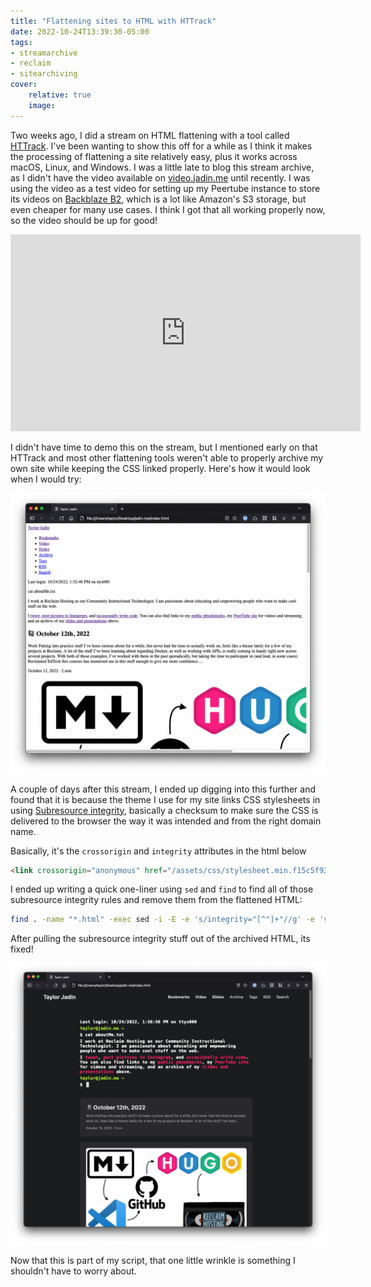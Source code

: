 ```yaml
---
title: "Flattening sites to HTML with HTTrack"
date: 2022-10-24T13:39:30-05:00
tags:
- streamarchive
- reclaim
- sitearchiving
cover:
    relative: true
    image: 
---
```


Two weeks ago, I did a stream on HTML flattening with a tool called [HTTrack](https://www.httrack.com/). I've been wanting to show this off for a while as I think it makes the processing of flattening a site relatively easy, plus it works across macOS, Linux, and Windows. I was a little late to blog this stream archive, as I didn't have the video available on [video.jadin.me](https://video.jadin.me) until recently. I was using the video as a test video for setting up my Peertube instance to store its videos on [Backblaze B2](https://www.backblaze.com/b2/cloud-storage.html), which is a lot like Amazon's S3 storage, but even cheaper for many use cases. I think I got that all working properly now, so the video should be up for good!

<iframe title="Flattening sites to HTML with HTTrack" src="https://video.jadin.me/videos/embed/cd4d150e-ead8-4855-ab9a-698605f4df6f?start=6m" allowfullscreen="" sandbox="allow-same-origin allow-scripts allow-popups" width="560" height="315" frameborder="0"></iframe>

I didn't have time to demo this on the stream, but I mentioned early on that HTTrack and most other flattening tools weren't able to properly archive my own site while keeping the CSS linked properly. Here's how it would look when I would try:

![the jadin.me homepage but with no CSS](Capture%202022-10-24T135248.png)

A couple of days after this stream, I ended up digging into this further and found that it is because the theme I use for my site links CSS stylesheets in using [Subresource integrity](https://www.w3.org/TR/SRI/), basically a checksum to make sure the CSS is delivered to the browser the way it was intended and from the right domain name. 

Basically, it's the `crossorigin` and `integrity` attributes in the html below
```html
<link crossorigin="anonymous" href="/assets/css/stylesheet.min.f15c5f92ccf596b9ae53126ff477060bbea3aa7a2fc6a1af48f0e89a2cf6148d.css" integrity="sha256-8Vxfksz1lrmuUxJv9HcGC76jqnovxqGvSPDomiz2FI0=" rel="preload stylesheet" as="style">
```

I ended up writing a quick one-liner using `sed` and `find` to find all of those subresource integrity rules and remove them from the flattened HTML:
```bash
find . -name "*.html" -exec sed -i -E -e 's/integrity="[^"]+"//g' -e 's/crossorigin="[^"]+"//g' {} \;
```

After pulling the subresource integrity stuff out of the archived HTML, its fixed!

![the jadin.me homepage flattened to html properly!](Capture%202022-10-24T135714.png)

Now that this is part of my script, that one little wrinkle is something I shouldn't have to worry about. 
